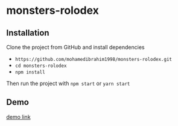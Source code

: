 # monsters-rolodex

## Installation

Clone the project from GitHub and install dependencies

* `https://github.com/mohamedibrahim1998/monsters-rolodex.git`
* `cd monsters-rolodex`
* `npm install`

Then run the project with
`npm start` or `yarn start`

## Demo
[demo link](https://mohamedibrahim1998.github.io/monsters-rolodex/)
